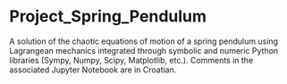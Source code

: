 # Project_Spring_Pendulum
A solution of the chaotic equations of motion of a spring pendulum using Lagrangean mechanics integrated through symbolic and numeric Python libraries (Sympy, Numpy, Scipy, Matplotlib, etc.). Comments in the associated Jupyter Notebook are in Croatian. 
